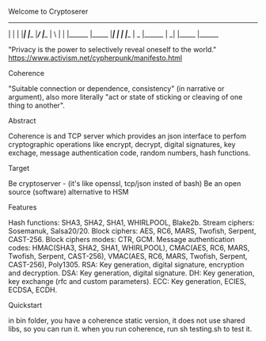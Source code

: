 Welcome to Cryptoserer
 _______  _____  _     _ _______  ______ _______ __   _ _______ _______
 |       |     | |_____| |______ |_____/ |______ | \  | |       |______
 |_____  |_____| |     | |______ |    \_ |______ |  \_| |_____  |______

"Privacy is the power to selectively reveal oneself to the world." 
https://www.activism.net/cypherpunk/manifesto.html

Coherence

"Suitable connection or dependence, consistency" (in narrative or argument), also more literally "act or state of sticking or cleaving of one thing to another". 


Abstract

Coherence is and TCP server which provides an json interface to perfom cryptographic operations like encrypt, decrypt, digital signatures, key exchage, message authentication code, random numbers, hash functions.


Target

Be cryptoserver - (it's like openssl, tcp/json insted of bash)
Be an open source (software) alternative to HSM

 
Features

Hash functions: SHA3, SHA2, SHA1, WHIRLPOOL, Blake2b.
Stream ciphers: Sosemanuk, Salsa20/20.
Block ciphers: AES, RC6, MARS, Twofish, Serpent, CAST-256.
Block ciphers modes: CTR, GCM.
Message authentication codes: HMAC(SHA3, SHA2, SHA1, WHIRLPOOL),  CMAC(AES, RC6, MARS, Twofish, Serpent, CAST-256), VMAC(AES, RC6, MARS, Twofish, Serpent, CAST-256), Poly1305.
RSA: Key generation, digital signature, encryption and decryption.
DSA: Key generation, digital signature.
DH: Key generation, key exchange (rfc and custom parameters).
ECC: Key generation, ECIES, ECDSA, ECDH.


Quickstart

in bin folder, you have a coherence static version, it does not use shared libs, so you can run it.
when you run coherence, run sh testing.sh to test it.




